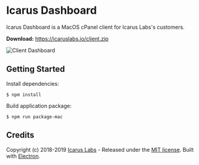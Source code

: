 # Icarus Dashboard
Icarus Dashboard is a MacOS cPanel client for Icarus Labs's customers.

__Download:__ https://icaruslabs.io/client.zip

![Client Dashboard](https://icaruslabs.io/images/screenshots/client.png)

## Getting Started
Install dependencies:
```
$ npm install
```
 
Build application package:
```
$ npm run package-mac
```

## Credits
Copyright (c) 2018-2019 [Icarus Labs](https://icaruslabs.io) - Released under the [MIT license](https://github.com/icaruslabs/icarus-desktop/blob/master/LICENSE). Built with [Electron](https://electronjs.org). 
